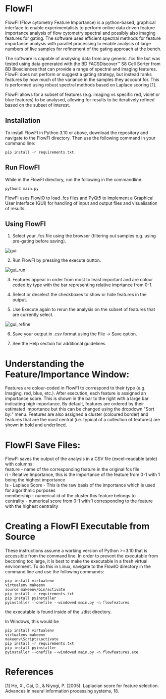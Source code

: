# FlowFI

FlowFI (Flow cytometry Feature Importance) is a python-based, graphical interface to enable experimentalists to perform online data driven feature importance analysis of flow cytometry spectral and possibly also imaging features for gating. The software uses efficient spectral methods for feature importance analysis with parallel processing to enable analysis of large numbers of live samples for refinement of the gating approach at the bench. 

The software is capable of analysing data from any generic .fcs file but was tested using data generated with the BD FACSDiscover™ S8 Cell Sorter from BD Biosciences that can provide a range of spectral and imaging features. FlowFI does not perform or suggest a gating strategy, but instead ranks features by how much of the variance in the samples they account for. This is performed using robust spectral methods based on Laplace scoring [1].

FlowFI allows for a subset of features (e.g. imaging vs specific red, violet or blue features) to be analysed, allowing for results to be iteratively refined based on the subset of interest.

## Installation
To install FlowFI in Python 3.10 or above, download the repository and navigate to the FlowFI directory. Then use the following command in your command line:

```
pip install -r requirements.txt
```

## Run FlowFI
While in the FlowFI directory, run the following in the commandline:
```
python3 main.py
```

FlowFI uses [FlowIO](https://github.com/whitews/FlowIO) to load .fcs files and PyQt5 to implement a Graphical User Interface (GUI) for handling of input and output files and visualisation of results.

## Using FlowFI
1. Select your .fcs file using the browser (filtering out samples e.g. using pre-gating before saving).

![gui](https://github.com/jameswilsenach/FlowFI/blob/main/gui.png?raw=true)

2. Run FlowFI by pressing the execute button.

![gui_run](https://github.com/jameswilsenach/FlowFI/blob/main/gui_run.png?raw=true)

3. Features appear in order from most to least important and are colour coded by type with the bar representing relative imprtance from 0-1.

4. Select or deselect the checkboxes to show or hide features in the output.

5. Use Execute again to rerun the analysis on the subset of features that are currently select.

![gui_refine](https://github.com/jameswilsenach/FlowFI/blob/main/gui_refine.png?raw=true)  

6. Save your output in .csv format using the File -> Save option.

7. See the Help section for additional guidelines.

# Understanding the Feature/Importance Window:
Features are colour-coded in FlowFI to correspond to their type (e.g. Imaging, red, blue, etc.). After execution, each feature is assigned an importance score. This is shown in the bar to the right with a large bar indicating high importance. By default, features are ordered by their estimated importance but this can be changed using the dropdown "Sort by:" menu. Features are also assigned a cluster (coloured border) and features that are the most central (i.e. typical of a collection of features) are shown in bold and underlined.


# FlowFI Save Files:
FlowFI saves the output of the analysis in a CSV file (excel-readable table) with columns:\
feature - name of the corresponding feature in the original fcs file\
ri - Relative Importance, this is the importance of the feature from 0-1 with 1 being the highest importance\
ls - Laplace Score - This is the raw basis of the importance which is used for algorithmic purposes\
membership - numerical id of the cluster this feature belongs to\
centrality - numerical score from 0-1 with 1 corresponding to the feature with the highest centrality



# Creating a FlowFI Executable from Source
These instructions assume a working version of Python >=3.10 that is accessible from the command line. In order to prevent the executable from becoming too large, it is best to make the executable in a fresh virtual environment. To do this in Linux, navigate to the FlowIO directory in the command line and use the following commands:
```
pip install virtualenv
virtualenv makeenv
source makeenv/bin/activate
pip install -r requirements.txt
pip install pyinstaller
pyinstaller --onefile --windowed main.py -n flowfeatures
```
the executable is found inside of the ./dist directory.

In Windows, this would be
```
pip install virtualenv
virtualenv makeenv
makeenv\Scripts\activate
pip install -r requirements.txt
pip install pyinstaller
pyinstaller --onefile --windowed main.py -n flowfeatures.exe
```



# References
[1] He, X., Cai, D., & Niyogi, P. (2005). Laplacian score for feature selection. Advances in neural information processing systems, 18.

